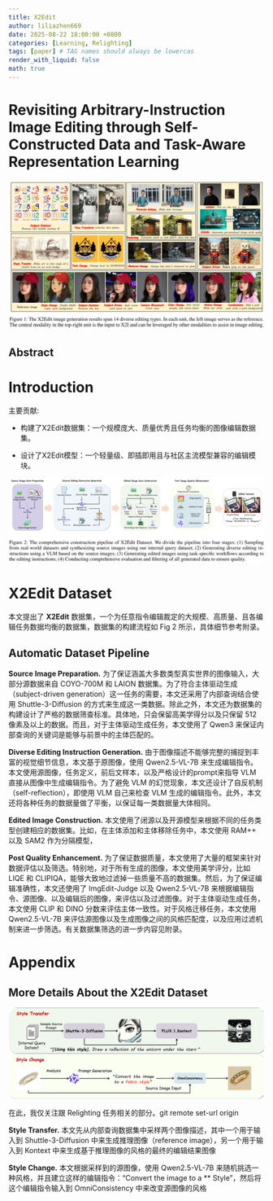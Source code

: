 ```yaml
---
title: X2Edit
author: liliazhen669
date: 2025-08-22 18:00:00 +0800
categories: [Learning, Relighting]
tags: [paper] # TAG names should always be lowercas
render_with_liquid: false
math: true
---
```


# Revisiting Arbitrary-Instruction Image Editing through Self-Constructed Data and Task-Aware Representation Learning

![fig-1](assets/img/x2edit/fig1.png)

## Abstract

# Introduction

主要贡献:

- 构建了X2Edit数据集：一个规模庞大、质量优秀且任务均衡的图像编辑数据集。

- 设计了X2Edit模型：一个轻量级、即插即用且与社区主流模型兼容的编辑模块。

![fig-2](assets/img/x2edit/fig2.png)


# X2Edit Dataset

本文提出了 **X2Edit** 数据集，一个为任意指令编辑裁定的大规模、高质量、且各编辑任务数据均衡的数据集，数据集的构建流程如 Fig 2 所示，具体细节参考附录。

## Automatic Dataset Pipeline

**Source Image Preparation.** 为了保证涵盖大多数类型真实世界的图像输入，大部分源数据来自 COYO-700M 和 LAION 数据集。为了符合主体驱动生成（subject-driven generation）这一任务的需要，本文还采用了内部查询结合使用 Shuttle-3-Diffusion 的方式来生成这一类数据。除此之外，本文还为数据集的构建设计了严格的数据筛查标准。具体地，只会保留高美学得分以及只保留 512 像素及以上的数据。而且，对于主体驱动生成任务，本文使用了 Qwen3 来保证内部查询的关键词是能够与前景中的主体匹配的。

**Diverse Editing Instruction Generation.** 由于图像描述不能够完整的捕捉到丰富的视觉细节信息，本文基于原图像，使用 Qwen2.5-VL-7B 来生成编辑指令。本文使用源图像，任务定义，前后文样本，以及严格设计的prompt来指导 VLM 直接从图像中生成编辑指令。为了避免 VLM 的幻觉现象，本文还设计了自反机制（self-reflection），即使用 VLM 自己来检查 VLM 生成的编辑指令。此外，本文还将各种任务的数据量做了平衡，以保证每一类数据量大体相同。

**Edited Image Construction.** 本文使用了闭源以及开源模型来根据不同的任务类型创建相应的数据集。比如，在主体添加和主体移除任务中，本文使用 RAM++ 以及 SAM2 作为分隔模型，

**Post Quality Enhancement.** 为了保证数据质量，本文使用了大量的框架来针对数据评估以及筛选。特别地，对于所有生成的图像，本文使用美学评分，比如 LIQE 和 CLIPIQA，能够大致地过滤掉一些质量不高的数据集。然后，为了保证编辑准确性，本文还使用了 ImgEdit-Judge 以及 Qwen2.5-VL-7B 来根据编辑指令、源图像、以及编辑后的图像，来评估以及过滤图像。对于主体驱动生成任务，本文使用 CLIP 和 DINO 分数来评估主体一致性。对于风格迁移任务，本文使用 Qwen2.5-VL-7B 来评估源图像以及生成图像之间的风格匹配度，以及应用过滤机制来进一步筛选。有关数据集筛选的进一步内容见附录。

# Appendix

## More Details About the X2Edit Dataset

![appendix-1](assets/img/x2edit/appendix1.png)

在此，我仅关注跟 Relighting 任务相关的部分。git remote set-url origin

**Style Transfer.** 本文先从内部查询数据集中采样两个图像描述，其中一个用于输入到 Shuttle-3-Diffusion 中来生成推理图像（reference image），另一个用于输入到 Kontext 中来生成基于推理图像的风格的最终的编辑结果图像

**Style Change.** 本文根据采样到的源图像，使用 Qwen2.5-VL-7B 来随机挑选一种风格，并且建立这样的编辑指令：“Convert the image to a ** Style”，然后将这个编辑指令输入到 OmniConsistency 中来改变源图像的风格

